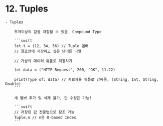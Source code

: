 # 12. Tuples
    - Tuples

        두개이상의 값을 저장할 수 있음. Compound Type

        ```swift
        let t = (12, 34, 56) // Tuple 멤버
        // 괄호안에 저장하고 싶은 단어를 나열

        // 가상의 데이터 튜플로 저장하기

        let data = ("HTTP Request", 200, "OK", 11.22)

        print(Type of: data) // 자료형을 튜플로 감싸줌, (String, Int, String, Double)
        ```

        새 멤버 추가 및 삭제 불가, 단 수정은 가능!

        ```swift
        // 저장된 값 전문법으로 참조 가능
        Tuple.n // n은 0-based Index
        ```